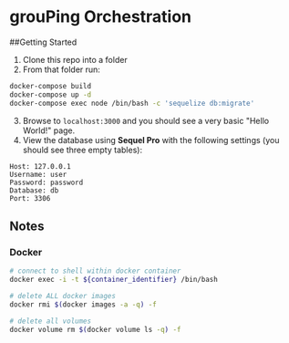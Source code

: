 # grouPing Orchestration

##Getting Started

1. Clone this repo into a folder
2. From that folder run: 
```sh
docker-compose build
docker-compose up -d
docker-compose exec node /bin/bash -c 'sequelize db:migrate'
```
3. Browse to `localhost:3000` and you should see a very basic "Hello World!" page.
4. View the database using **Sequel Pro** with the following settings (you should see three empty tables):
```
Host: 127.0.0.1
Username: user
Password: password
Database: db
Port: 3306
```

## Notes

### Docker

```sh
# connect to shell within docker container
docker exec -i -t ${container_identifier} /bin/bash

# delete ALL docker images
docker rmi $(docker images -a -q) -f

# delete all volumes
docker volume rm $(docker volume ls -q) -f
```
